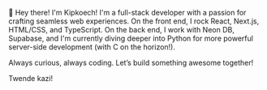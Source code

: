👋 Hey there! I'm Kipkoech!
I'm a full-stack developer with a passion for crafting seamless web experiences. On the front end, I rock React, Next.js, HTML/CSS, and TypeScript. On the back end, I work with Neon DB, Supabase, and I'm currently diving deeper into Python for more powerful server-side development (with C on the horizon!).

Always curious, always coding. Let’s build something awesome together!

Twende kazi!
